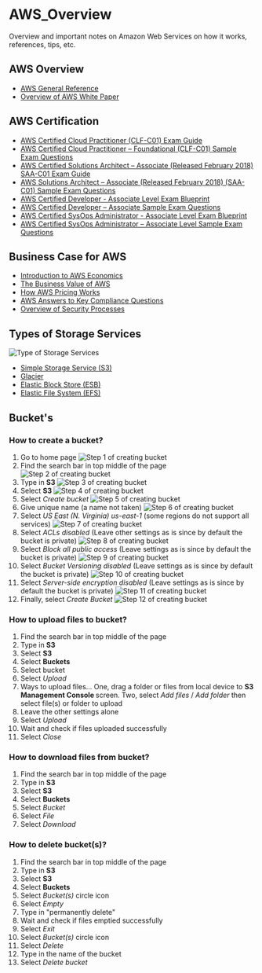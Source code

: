 # AWS_Overview
Overview and important notes on Amazon Web Services on how it works, references, tips, etc. 

## AWS Overview 
* [AWS General Reference](https://docs.aws.amazon.com/general/latest/gr/aws-general.pdf)
* [Overview of AWS White Paper](https://d0.awsstatic.com/whitepapers/aws-overview.pdf)

## AWS Certification
* [AWS Certified Cloud Practitioner (CLF-C01) Exam Guide](https://d1.awsstatic.com/training-and-certification/Docs%20-%20Cloud%20Practitioner/AWS%20Certified%20Cloud%20Practitioner_Exam_Guide_v1.4_FINAL.PDF)
* [AWS Certified Cloud Practitioner – Foundational (CLF-C01) Sample Exam Questions](https://d1.awsstatic.com/training-and-certification/Docs%20-%20Cloud%20Practitioner/AWS%20Certified%20Cloud%20Practioner_Sample%20Questions_v1.1_FINAL.PDF)
* [AWS Certified Solutions Architect – Associate (Released February 2018) SAA-C01 Exam Guide](https://d1.awsstatic.com/training-and-certification/docs-sa-assoc/AWS_Certified_Solutions_Architect_Associate_Feb_2018_%20Exam_Guide_v1.5.2.pdf)
* [AWS Solutions Architect – Associate (Released February 2018) (SAA-C01) Sample Exam Questions](https://d1.awsstatic.com/training-and-certification/docs-sa-assoc/AWS_Certified_Solutions%20Architect_Associate_Feb_2018_Sample%20Questions_v1.0.pdf)
* [AWS Certified Developer - Associate Level Exam Blueprint](http://awstrainingandcertification.s3.amazonaws.com/production/AWS_certified_developer_associate_blueprint.pdf)
* [AWS Certified Developer – Associate Sample Exam Questions](https://d1.awsstatic.com/training-and-certification/docs-dev-associate/AWS_certified_developer_associate_examsample.pdf)
* [AWS Certified SysOps Administrator - Associate Level Exam Blueprint](http://awstrainingandcertification.s3.amazonaws.com/production/AWS_certified_sysops_associate_blueprint.pdf)
* [AWS Certified SysOps Administrator – Associate Level Sample Exam Questions](https://d0.awsstatic.com/training-and-certification/docs/AWS_certified_sysops_associate_examsample.pdf)
## Business Case for AWS
* [Introduction to AWS Economics](https://d1.awsstatic.com/whitepapers/introduction-to-aws-cloud-economics-final.pdf)
* [The Business Value of AWS](https://d1.awsstatic.com/whitepapers/introduction-to-aws-cloud-economics-final.pdf)
* [How AWS Pricing Works](https://d1.awsstatic.com/whitepapers/aws_pricing_overview.pdf)
* [AWS Answers to Key Compliance Questions](https://d1.awsstatic.com/whitepapers/compliance/AWS_Answers_to_Key_Compliance_Questions.pdf)
* [Overview of Security Processes](https://d0.awsstatic.com/whitepapers/Security/AWS_Security_Whitepaper.pdf)

## Types of Storage Services
![Type of Storage Services](https://github.com/samuelroiz/AWS_Overview/blob/main/Images/AWS_storage_list.png)
* [Simple Storage Service (S3)](https://docs.aws.amazon.com/AmazonS3/latest/userguide/Welcome.html)
* [Glacier](https://www.whizlabs.com/blog/what-is-amazon-glacier/#:~:text=Amazon%20Web%20Services%20Amazon%20Glacier%20is%20considered%20as,to%20archive%20storage%20for%20saving%20costs%20on%20storage.)
* [Elastic Block Store (ESB)](https://docs.aws.amazon.com/AWSEC2/latest/UserGuide/AmazonEBS.html)
* [Elastic File System (EFS)](https://docs.aws.amazon.com/efs/latest/ug/whatisefs.html)

## Bucket's

### How to create a bucket? 
1. Go to home page ![Step 1 of creating bucket](https://github.com/samuelroiz/AWS_Overview/blob/main/Images/Bucket/Create/create_bucket_in_S3_step_1.png)
2. Find the search bar in top middle of the page ![Step 2 of creating bucket](https://github.com/samuelroiz/AWS_Overview/blob/main/Images/Bucket/Create/create_bucket_in_S3_step_2.png)
3. Type in <b> S3 </b> ![Step 3 of creating bucket](https://github.com/samuelroiz/AWS_Overview/blob/main/Images/Bucket/Create/create_bucket_in_S3_step_3.png)
4. Select <b> S3 </b> ![Step 4 of creating bucket](https://github.com/samuelroiz/AWS_Overview/blob/main/Images/Bucket/Create/create_bucket_in_S3_step_4.png)
5. Select <i> Create bucket </i> ![Step 5 of creating bucket](https://github.com/samuelroiz/AWS_Overview/blob/main/Images/Bucket/Create/create_bucket_in_S3_step_5.png)
6. Give unique name (a name not taken) ![Step 6 of creating bucket](https://github.com/samuelroiz/AWS_Overview/blob/main/Images/Bucket/Create/create_bucket_in_S3_step_6.png)
7. Select <i> US East (N. Virginia) us-east-1 </i> (some regions do not support all services) ![Step 7 of creating bucket](https://github.com/samuelroiz/AWS_Overview/blob/main/Images/Bucket/Create/create_bucket_in_S3_step_7.png)
8. Select <i> ACLs disabled </i> (Leave other settings as is since by default the bucket is private) ![Step 8 of creating bucket](https://github.com/samuelroiz/AWS_Overview/blob/main/Images/Bucket/Create/create_bucket_in_S3_step_8.png)
9. Select <i> Block all public access </i> (Leave settings as is since by default the bucket is private) ![Step 9 of creating bucket](https://github.com/samuelroiz/AWS_Overview/blob/main/Images/Bucket/Create/create_bucket_in_S3_step_9.png)
10. Select <i> Bucket Versioning disabled </i> (Leave settings as is since by default the bucket is private) ![Step 10 of creating bucket](https://github.com/samuelroiz/AWS_Overview/blob/main/Images/Bucket/Create/create_bucket_in_S3_step_10.png)
11. Select <i> Server-side encryption disabled </i> (Leave settings as is since by default the bucket is private) ![Step 11 of creating bucket](https://github.com/samuelroiz/AWS_Overview/blob/main/Images/Bucket/Create/create_bucket_in_S3_step_11.png)
12. Finally, select <i> Create Bucket </i> ![Step 12 of creating bucket](https://github.com/samuelroiz/AWS_Overview/blob/main/Images/Bucket/Create/create_bucket_in_S3_step_12.png)

### How to upload files to bucket?
1. Find the search bar in top middle of the page
2. Type in <b> S3 </b>
3. Select <b> S3 </b>
4. Select <b> Buckets </b>
5. Select bucket
6. Select <i> Upload </i>
7. Ways to upload files... One, drag a folder or files from local device to <b> S3 Management Console </b> screen. Two, select <i> Add files </i> / <i> Add folder </i> then select file(s) or folder to upload
8. Leave the other settings alone
9. Select <i> Upload </i>
10. Wait and check if files uploaded successfully
11. Select <i> Close </i>

### How to download files from bucket? 
1. Find the search bar in top middle of the page
2. Type in <b> S3 </b>
3. Select <b> S3 </b>
4. Select <b> Buckets </b>
5. Select <i> Bucket </i>
6. Select <i> File </i>
7. Select <i> Download </i>

### How to delete bucket(s)? 
1. Find the search bar in top middle of the page
2. Type in <b> S3 </b>
3. Select <b> S3 </b>
4. Select <b> Buckets </b>
5. Select <i> Bucket(s) </i> circle icon
6. Select <i> Empty </i>
7. Type in "permanently delete"
8. Wait and check if files emptied successfully
9. Select <i> Exit </i>
10. Select <i> Bucket(s) </i> circle icon
11. Select <i> Delete </i>
12. Type in the name of the bucket 
13. Select <i> Delete bucket </i>
